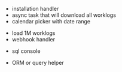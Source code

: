 + installation handler
+ async task that will download all worklogs
+ calendar picker with date range
- load 1M worklogs
- webhook handler
+ sql console
- ORM or query helper
